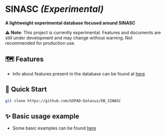 # SINASC *(Experimental)*

**A lightweight experimental database focused around SINASC**

⚠️ **Note**: This project is currently experimental. Features and documents are still under development and may change without warning. Not recommended for production use.

## 🗺 Features
- Info about features present in the database can be found at [here](docs/features.md)

## 🚀 Quick Start
```bash
git clone https://github.com/GOPAD-Datasus/DB_SINASC
```

## ✨ Basic usage example
- Some basic examples can be found [here](examples/use_example.ipynb)